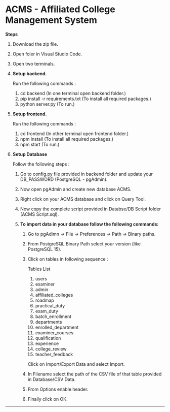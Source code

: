 # ACMS - Affiliated College Management System
**Steps**
1. Download the zip file.
2. Open foler in Visual Studio Code.
3. Open two terminals.

4. **Setup backend.**
    
    Run the following commands :
    1. cd backend (In one terminal open backend folder.)
    2. pip install -r requirements.txt (To install all required packages.)
    3. python server.py (To run.)
  
5. **Setup frontend.**
    
    Run the following commands :
    1. cd frontend (In other terminal open frontend folder.)
    2. npm install  (To install all required packages.)
    3. npm start (To run.)
    
6. **Setup Database**
    
    Follow the following steps :
    1. Go to config.py file provided in backend folder and update your DB_PASSWORD (PostgreSQL - pgAdmin).
    2. Now open pgAdmin and create new database ACMS.
    3. Right click on your ACMS database and click on Query Tool.
    4. Now copy the complete script provided in Databse/DB Script folder (ACMS Script.sql).
    
    5. **To import data in your database follow the following commands:**
    
          1.  Go to pgAdimn -> File -> Preferences -> Path -> Binary paths.
          2.  From PostgreSQL Binary Path select your version (like PostgreSQL 15).
          3.  Click on tables in following sequence :
              
                Tables List
                1. users
                2. examiner
                3. admin
                4. affiliated_colleges
                5. roadmap
                6. practical_duty
                7. exam_duty
                8. batch_enrollment
                9. departments
                10. enrolled_department
                11. examiner_courses
                12. qualification
                13. experience
                14. college_review
                15. teacher_feedback
                
                Click on Import/Export Data and select Import.
                
          6. In Filename select the path of the CSV file of that table provided in Database/CSV Data.
          7. From Options enable header.
          8. Finally click on OK.

*****************************************************************************************************************************
